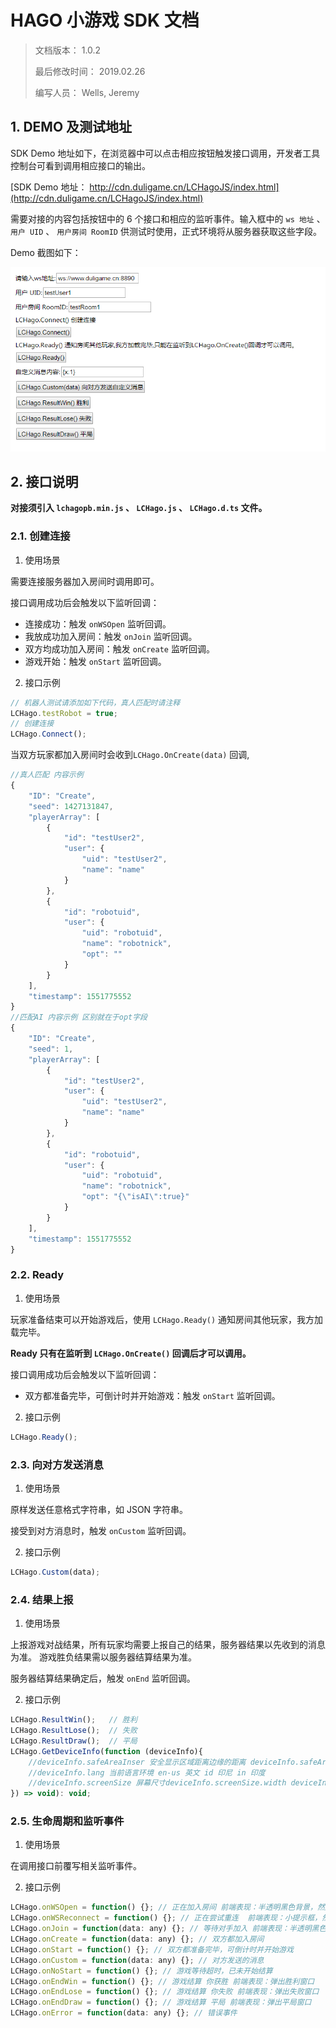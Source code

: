 # HAGO 小游戏 SDK 文档

> 文档版本： 1.0.2
>
> 最后修改时间： 2019.02.26
>
> 编写人员： Wells, Jeremy

## 1. DEMO 及测试地址

SDK Demo 地址如下，在浏览器中可以点击相应按钮触发接口调用，开发者工具控制台可看到调用相应接口的输出。

[SDK Demo 地址： http://cdn.duligame.cn/LCHagoJS/index.html](http://cdn.duligame.cn/LCHagoJS/index.html)

需要对接的内容包括按钮中的 6 个接口和相应的监听事件。输入框中的 `ws 地址` 、 `用户 UID` 、 `用户房间 RoomID` 供测试时使用，正式环境将从服务器获取这些字段。

Demo 截图如下：

![SDK Demo 截图](./examples/LCHagoJS-demo-screenshot.png)

## 2. 接口说明

**对接须引入 `lchagopb.min.js` 、 `LCHago.js` 、 `LCHago.d.ts` 文件。**

### 2.1. 创建连接

1. 使用场景

需要连接服务器加入房间时调用即可。

接口调用成功后会触发以下监听回调：

-   连接成功：触发 `onWSOpen` 监听回调。
-   我放成功加入房间：触发 `onJoin` 监听回调。
-   双方均成功加入房间：触发 `onCreate` 监听回调。
-   游戏开始：触发 `onStart` 监听回调。

2. 接口示例

```javascript
// 机器人测试请添加如下代码，真人匹配时请注释
LCHago.testRobot = true;
// 创建连接
LCHago.Connect();
```

当双方玩家都加入房间时会收到`LCHago.OnCreate(data)` 回调,

```javascript
//真人匹配 内容示例
{
    "ID": "Create",
    "seed": 1427131847,
    "playerArray": [
        {
            "id": "testUser2",
            "user": {
                "uid": "testUser2",
                "name": "name"
            }
        },
        {
            "id": "robotuid",
            "user": {
                "uid": "robotuid",
                "name": "robotnick",
                "opt": ""
            }
        }
    ],
    "timestamp": 1551775552
}
//匹配AI 内容示例 区别就在于opt字段
{
    "ID": "Create",
    "seed": 1,
    "playerArray": [
        {
            "id": "testUser2",
            "user": {
                "uid": "testUser2",
                "name": "name"
            }
        },
        {
            "id": "robotuid",
            "user": {
                "uid": "robotuid",
                "name": "robotnick",
                "opt": "{\"isAI\":true}"
            }
        }
    ],
    "timestamp": 1551775552
}
```

### 2.2. Ready

1. 使用场景

玩家准备结束可以开始游戏后，使用 `LCHago.Ready()` 通知房间其他玩家，我方加载完毕。

**Ready 只有在监听到 `LCHago.OnCreate()` 回调后才可以调用。**

接口调用成功后会触发以下监听回调：

-   双方都准备完毕，可倒计时并开始游戏：触发 `onStart` 监听回调。

2. 接口示例

```javascript
LCHago.Ready();
```

### 2.3. 向对方发送消息

1. 使用场景

原样发送任意格式字符串，如 JSON 字符串。

接受到对方消息时，触发 `onCustom` 监听回调。

2. 接口示例

```javascript
LCHago.Custom(data);
```

### 2.4. 结果上报

1. 使用场景

上报游戏对战结果，所有玩家均需要上报自己的结果，服务器结果以先收到的消息为准。
游戏胜负结果需以服务器结算结果为准。

服务器结算结果确定后，触发 `onEnd` 监听回调。

2. 接口示例

```javascript
LCHago.ResultWin();   // 胜利
LCHago.ResultLose();  // 失败
LCHago.ResultDraw();  // 平局
LCHago.GetDeviceInfo(function (deviceInfo){
    //deviceInfo.safeAreaInser 安全显示区域距离边缘的距离 deviceInfo.safeAreaInser.top deviceInfo.safeAreaInser.bottom deviceInfo.safeAreaInser.right deviceInfo.safeAreaInser.left
    //deviceInfo.lang 当前语言环境 en-us 英文 id 印尼 in 印度
    //deviceInfo.screenSize 屏幕尺寸deviceInfo.screenSize.width deviceInfo.screenSize.height
}) => void): void;
```

### 2.5. 生命周期和监听事件

1. 使用场景

在调用接口前覆写相关监听事件。

2. 接口示例

```javascript
LCHago.onWSOpen = function() {}; // 正在加入房间 前端表现：半透明黑色背景，然后中间文字提示 正在加入房间...
LCHago.onWSReconnect = function() {}; // 正在尝试重连  前端表现：小提示框，然后中间文字提示 正在尝试重连...
LCHago.onJoin = function(data: any) {}; // 等待对手加入 前端表现：半透明黑色背景，然后中间文字提示 等待对手加入...
LCHago.onCreate = function(data: any) {}; // 双方都加入房间
LCHago.onStart = function() {}; // 双方都准备完毕，可倒计时并开始游戏
LCHago.onCustom = function(data: any) {}; // 对方发送的消息
LCHago.onNoStart = function() {}; // 游戏等待超时，已未开始结算
LCHago.onEndWin = function() {}; // 游戏结算 你获胜 前端表现：弹出胜利窗口
LCHago.onEndLose = function() {}; // 游戏结算 你失败 前端表现：弹出失败窗口
LCHago.onEndDraw = function() {}; // 游戏结算 平局 前端表现：弹出平局窗口
LCHago.onError = function(data: any) {}; // 错误事件
```
